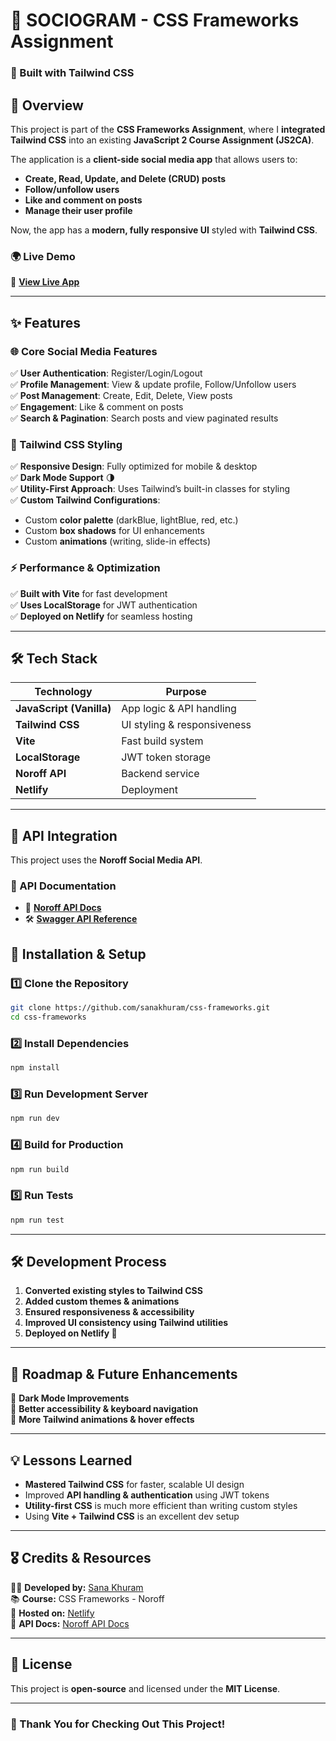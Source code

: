 
# **📱 SOCIOGRAM - CSS Frameworks Assignment**
### **🚀 Built with Tailwind CSS**

## **📌 Overview**
This project is part of the **CSS Frameworks Assignment**, where I **integrated Tailwind CSS** into an existing **JavaScript 2 Course Assignment (JS2CA)**.  

The application is a **client-side social media app** that allows users to:
- **Create, Read, Update, and Delete (CRUD) posts**
- **Follow/unfollow users**
- **Like and comment on posts**
- **Manage their user profile**

Now, the app has a **modern, fully responsive UI** styled with **Tailwind CSS**.

### **🌍 Live Demo**
🔗 **[View Live App](https://sociogram-app.netlify.app/)**  

---

## **✨ Features**
### **🌐 Core Social Media Features**
✅ **User Authentication**: Register/Login/Logout  
✅ **Profile Management**: View & update profile, Follow/Unfollow users  
✅ **Post Management**: Create, Edit, Delete, View posts  
✅ **Engagement**: Like & comment on posts  
✅ **Search & Pagination**: Search posts and view paginated results  

### **🎨 Tailwind CSS Styling**
✅ **Responsive Design**: Fully optimized for mobile & desktop  
✅ **Dark Mode Support** 🌗  
✅ **Utility-First Approach**: Uses Tailwind’s built-in classes for styling  
✅ **Custom Tailwind Configurations**:
- Custom **color palette** (darkBlue, lightBlue, red, etc.)
- Custom **box shadows** for UI enhancements
- Custom **animations** (writing, slide-in effects)  

### **⚡ Performance & Optimization**
✅ **Built with Vite** for fast development  
✅ **Uses LocalStorage** for JWT authentication  
✅ **Deployed on Netlify** for seamless hosting  

---

## **🛠️ Tech Stack**
| Technology | Purpose |
|------------|---------|
| **JavaScript (Vanilla)** | App logic & API handling |
| **Tailwind CSS** | UI styling & responsiveness |
| **Vite** | Fast build system |
| **LocalStorage** | JWT token storage |
| **Noroff API** | Backend service |
| **Netlify** | Deployment |

---

## **📡 API Integration**
This project uses the **Noroff Social Media API**.

### **🔗 API Documentation**
- 📖 **[Noroff API Docs](https://docs.noroff.dev/docs/v2/social/posts)**
- 🛠️ **[Swagger API Reference](https://v2.api.noroff.dev/docs/static/index.html#/social-profiles)**


## **📖 Installation & Setup**
### **1️⃣ Clone the Repository**
```sh
git clone https://github.com/sanakhuram/css-frameworks.git
cd css-frameworks
```

### **2️⃣ Install Dependencies**
```sh
npm install
```

### **3️⃣ Run Development Server**
```sh
npm run dev
```

### **4️⃣ Build for Production**
```sh
npm run build
```

### **5️⃣ Run Tests**
```sh
npm run test
```

---

## **🛠️ Development Process**
1. **Converted existing styles to Tailwind CSS**  
2. **Added custom themes & animations**  
3. **Ensured responsiveness & accessibility**  
4. **Improved UI consistency using Tailwind utilities**  
5. **Deployed on Netlify 🚀**  

---

## **📜 Roadmap & Future Enhancements**
🔹 **Dark Mode Improvements**  
🔹 **Better accessibility & keyboard navigation**  
🔹 **More Tailwind animations & hover effects**  

---

## **💡 Lessons Learned**
- **Mastered Tailwind CSS** for faster, scalable UI design  
- Improved **API handling & authentication** using JWT tokens  
- **Utility-first CSS** is much more efficient than writing custom styles  
- Using **Vite + Tailwind CSS** is an excellent dev setup  

---

## **🎖️ Credits & Resources**
👨‍💻 **Developed by:** [Sana Khuram](https://github.com/sanakhuram)  
📚 **Course:** CSS Frameworks - Noroff  
🚀 **Hosted on:** [Netlify](https://fed-js2-ca-sanakhuram.netlify.app/)  
📖 **API Docs:** [Noroff API Docs](https://docs.noroff.dev/docs/v2/social/posts)  

---

## **📜 License**
This project is **open-source** and licensed under the **MIT License**.

---

### **🎉 Thank You for Checking Out This Project!**
